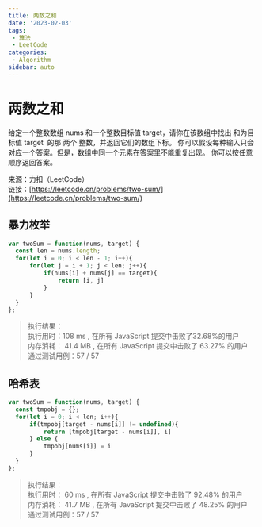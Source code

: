 ```yaml
---
title: 两数之和
date: '2023-02-03'
tags:
 - 算法
 - LeetCode
categories:
 - Algorithm
sidebar: auto
---
```

# 两数之和
给定一个整数数组 nums 和一个整数目标值 target，请你在该数组中找出 和为目标值 target  的那 两个 整数，并返回它们的数组下标。
你可以假设每种输入只会对应一个答案。但是，数组中同一个元素在答案里不能重复出现。
你可以按任意顺序返回答案。

来源：力扣（LeetCode）<br/>
链接：[https://leetcode.cn/problems/two-sum/](https://leetcode.cn/problems/two-sum/)

## 暴力枚举
```javascript
var twoSum = function(nums, target) {
  const len = nums.length;
  for(let i = 0; i < len - 1; i++){
      for(let j = i + 1; j < len; j++){
          if(nums[i] + nums[j] == target){
              return [i, j]
          }
      }
  }
};
```
>执行结果：<br/>
>执行用时：108 ms , 在所有 JavaScript 提交中击败了32.68%的用户<br/>
>内存消耗：
41.4 MB
, 在所有 JavaScript 提交中击败了
63.27%
的用户<br/>
>通过测试用例：57 / 57

## 哈希表
```javascript
var twoSum = function(nums, target) {
  const tmpobj = {};
  for(let i = 0; i < len; i++){
      if(tmpobj[target - nums[i]] != undefined){
          return [tmpobj[target - nums[i]], i]
      } else {
          tmpobj[nums[i]] = i
      }
  }
};
```
>执行结果：<br/>
>执行用时：
60 ms
, 在所有 JavaScript 提交中击败了
92.48%
的用户<br/>
>内存消耗：
41.7 MB
, 在所有 JavaScript 提交中击败了
48.25%
的用户<br/>
>通过测试用例：57 / 57
